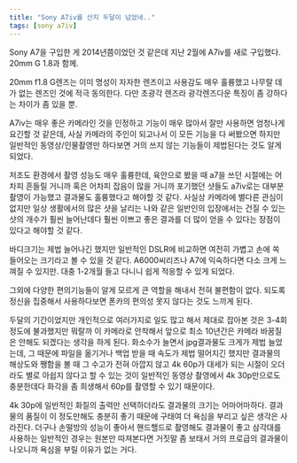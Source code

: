 ```yaml
---
title: "Sony A7iv를 산지 두달이 넘었네.."
tags: [sony a7iv]
---
```


Sony A7을 구입한 게 2014년쯤이었던 것 같은데 지난 2월에 A7iv를 새로 구입했다. 20mm G 1.8과 함께.

20mm f1.8 G렌즈는 이미 명성이 자자한 렌즈이고 사용감도 매우 훌륭했고 나무랄 데가 없는 렌즈인 것에 적극 동의한다. 다만 초광각 렌즈라 광각렌즈다운 특징이 좀 강하다는 차이가 좀 있을 뿐.

A7iv는 매우 좋은 카메라인 것을 인정하고 기능이 매우 많아서 잘만 사용하면 엄청나게 요긴할 것 같은데, 사실 카메라의 주인이 되고나서 이 모든 기능을 다 써봤으면 하지만 일반적인 동영상/인물촬영만 하다보면 거의 쓰지 않는 기능들이 제법된다는 것도 알게 되었다. 

저조도 환경에서 촬영 성능도 매우 훌륭한데, 육안으로 봤을 때 a7을 쓰던 시절에는 어차피 흔들릴 거니까 혹은 어차피 잡음이 많을 거니까 포기했던 샷들도 a7iv로는 대부분 촬영이 가능했고 결과물도 훌륭했다고 해야할 것 같다. 사실상 카메라에 별다른 관심이 없지만 일상 생활에서의 많은 샷을 날리는 나와 같은 일반인의 입장에서는 건질 수 있는 샷의 개수가 훨씬 늘어난데다 훨씬 이쁘고 좋은 결과를 더 많이 얻을 수 있다는 장점이 있다고 해야할 것 같다.

바디크기는 제법 늘어나긴 했지만 일반적인 DSLR에 비교하면 여전히 가볍고 손에 쏙 들어오는 크기라고 볼 수 있을 것 같다. A6000씨리즈나 A7에 익숙하다면 다소 크게 느껴질 수 있지만. 대충 1-2개월 들고 다니니 쉽게 적응할 수 있게 되었다.

그외에 다양한 편의기능들이 알게 모르게 큰 역할을 해내서 전혀 불편함이 없다. 되도록 정신을 집중해서 사용하다보면 폰카의 편의성 못지 않다는 것도 느끼게 된다.

두달의 기간이었지만 개인적으로 여러가지로 일도 많고 해서 제대로 잡아본 것은 3-4회 정도에 불과했지만 뭐랄까 이 카메라로 안착해서 앞으로 최소 10년간은 카메라 바꿈질은 안해도 되겠다는 생각을 하게 된다. 화소수가 늘면서 jpg결과물도 크게가 제법 늘었는데, 그 때문에 파일을 옮기거나 백업 받을 때 속도가 제법 떨어지긴 했지만 결과물의 해상도와 쨍함을 볼 때 그 수고가 전혀 아깝지 않고 4k 60p가 대세가 되는 시절이 오더라도 별로 아쉽지 않다고 할 수 있는 것이 일반적인 동영상 촬영에서 4k 30p만으로도 충분한데다 화각을 좀 희생해서 60p를 촬영할 수 있기 때문이다.

4k 30p에 일반적인 화질의 출력만 선택하더라도 결과물의 크기는 어마어마하다. 결과물의 품질이 이 정도만해도 충분히 좋기 때문에 구태여 더 욕심을 부리고 싶은 생각은 사라진다. 더구나 손떨방의 성능이 좋아서 핸드핼드로 촬영해도 결과물이 좋고 삼각대를 사용하는 일반적인 경우는 원본만 따져본다면 거짓말 좀 보태서 거의 프로급의 결과물이 나오니까 욕심을 부릴 이유가 없는 거다.

